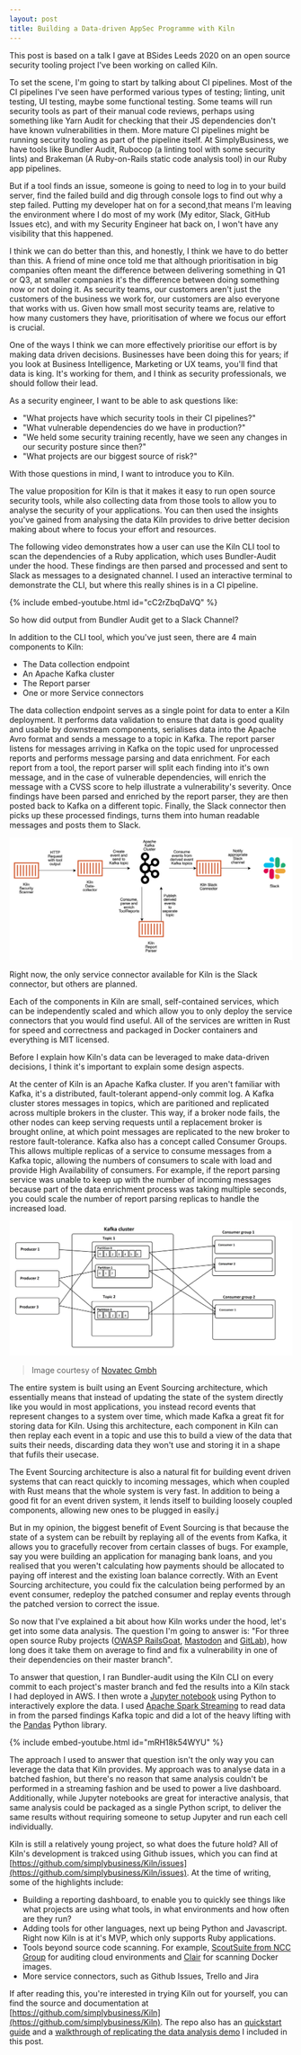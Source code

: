 ```yaml
---
layout: post
title: Building a Data-driven AppSec Programme with Kiln
---
```


This post is based on a talk I gave at BSides Leeds 2020 on an open source security tooling project I've been working on called Kiln.

To set the scene, I'm going to start by talking about CI pipelines. Most of the CI pipelines I've seen have performed various types of testing; linting, unit testing, UI testing, maybe some functional testing. Some teams will run security tools as part of their manual code reviews, perhaps using something like Yarn Audit for checking that their JS dependencies don't have known vulnerabilities in them. More mature CI pipelines might be running security tooling as part of the pipeline itself. At SimplyBusiness, we have tools like Bundler Audit, Rubocop (a linting tool with some security lints) and Brakeman (A Ruby-on-Rails static code analysis tool) in our Ruby app pipelines.

But if a tool finds an issue, someone is going to need to log in to your build server, find the failed build and dig through console logs to find out why a step failed. Putting my developer hat on for a second,that means I'm leaving the environment where I do most of my work (My editor, Slack, GitHub Issues etc), and with my Security Engineer hat back on, I won't have any visibility that this happened.

I think we can do better than this, and honestly, I think we have to do better than this. A friend of mine once told me that although prioritisation in big companies often meant the difference between delivering something in Q1 or Q3, at smaller companies it's the difference between doing something now or not doing it. As security teams, our customers aren't just the customers of the business we work for, our customers are also everyone that works with us. Given how small most security teams are, relative to how many customers they have, prioritisation of where we focus our effort is crucial.

One of the ways I think we can more effectively prioritise our effort is by making data driven decisions. Businesses have been doing this for years; if you look at Business Intelligence, Marketing or UX teams, you'll find that data is king. It's working for them, and I think as security professionals, we should follow their lead.

As a security engineer, I want to be able to ask questions like: 
* "What projects have which security tools in their CI pipelines?"
* "What vulnerable dependencies do we have in production?"
* "We held some security training recently, have we seen any changes in our security posture since then?"
* "What projects are our biggest source of risk?"

With those questions in mind, I want to introduce you to Kiln.

The value proposition for Kiln is that it makes it easy to run open source security tools, while also collecting data from those tools to allow you to analyse the security of your applications. You can then used the insights you've gained from analysing the data Kiln provides to drive better decision making about where to focus your effort and resources.

The following video demonstrates how a user can use the Kiln CLI tool to scan the dependencies of a Ruby application, which uses Bundler-Audit under the hood. These findings are then parsed and processed and sent to Slack as messages to a designated channel. I used an interactive terminal to demonstrate the CLI, but where this really shines is in a CI pipeline.

{% include embed-youtube.html id="cC2rZbqDaVQ" %}

So how did output from Bundler Audit get to a Slack Channel?

In addition to the CLI tool, which you've just seen, there are 4 main components to Kiln:

* The Data collection endpoint
* An Apache Kafka cluster
* The Report parser
* One or more Service connectors

The data collection endpoint serves as a single point for data to enter a Kiln deployment. It performs data validation to ensure that data is good quality and usable by downstream components, serialises data into the Apache Avro format and sends a message to a topic in Kafka. The report parser listens for messages arriving in Kafka on the topic used for unprocessed reports and performs message parsing and data enrichment. For each report from a tool, the report parser will split each finding into it's own message, and in the case of vulnerable dependencies, will enrich the message with a CVSS score to help illustrate a vulnerability's severity. Once findings have been parsed and enriched by the report parser, they are then posted back to Kafka on a different topic. Finally, the Slack connector then picks up these processed findings, turns them into human readable messages and posts them to Slack.

![Kiln Architecture Diagram](/assets/BuildingADataDrivenAppSecProgrammeWithKiln/KilnArchitecture.png)

Right now, the only service connector available for Kiln is the Slack connector, but others are planned.

Each of the components in Kiln are small, self-contained services, which can be independently scaled and which allow you to only deploy the service connectors that you would find useful. All of the services are written in Rust for speed and correctness and packaged in Docker containers and everything is MIT licensed.

Before I explain how Kiln's data can be leveraged to make data-driven decisions, I think it's important to explain some design aspects.

At the center of Kiln is an Apache Kafka cluster. If you aren't familiar with Kafka, it's a distributed, fault-tolerant append-only commit log. A Kafka cluster stores messages in topics, which are paritioned and replicated across multiple brokers in the cluster. This way, if a broker node fails, the other nodes can keep serving requests until a replacement broker is brought online, at which point messages are replicated to the new broker to restore fault-tolerance. Kafka also has a concept called Consumer Groups. This allows multiple replicas of a service to consume messages from a Kafka topic, allowing the numbers of consumers to scale with load and provide High Availability of consumers. For example, if the report parsing service was unable to keep up with the number of incoming messages because part of the data enrichment process was taking multiple seconds, you could scale the number of report parsing replicas to handle the increased load.

![Kafka topic and partition diagram](/assets/BuildingADataDrivenAppSecProgrammeWithKiln/kafkatopic.png)
> Image courtesy of [Novatec Gmbh](https://www.novatec-gmbh.de/en/blog/kafka-101-series-part-1-introduction-to-kafka/)

The entire system is built using an Event Sourcing architecture, which essentially means that instead of updating the state of the system directly like you would in most applications, you instead record events that represent changes to a system over time, which made Kafka a great fit for storing data for Kiln. Using this architecture, each component in Kiln can then replay each event in a topic and use this to build a view of the data that suits their needs, discarding data they won't use and storing it in a shape that fufils their usecase.

The Event Sourcing architecture is also a natural fit for building event driven systems that can react quickly to incoming messages, which when coupled with Rust means that the whole system is very fast. In addition to being a good fit for an event driven system, it lends itself to building loosely coupled components, allowing new ones to be plugged in easily.j

But in my opinion, the biggest benefit of Event Sourcing is that because the state of a system can be rebuilt by replaying all of the events from Kafka, it allows you to gracefully recover from certain classes of bugs. For example, say you were building an application for managing bank loans, and you realised that you weren't calculating how payments should be allocated to paying off interest and the existing loan balance correctly. With an Event Sourcing architecture, you could fix the calculation being performed by an event consumer, redeploy the patched consumer and replay events through the patched version to correct the issue.

So now that I've explained a bit about how Kiln works under the hood, let's get into some data analysis. The question I'm going to answer is: "For three open source Ruby projects ([OWASP RailsGoat](https://github.com/OWASP/railsgoat), [Mastodon](https://github.com/tootsuite/mastodon) and [GitLab](https://gitlab.com/gitlab-org/gitlab)), how long does it take them on average to find and fix a vulnerability in one of their dependencies on their master branch".

To answer that question, I ran Bundler-audit using the Kiln CLI on every commit to each project's master branch and fed the results into a Kiln stack I had deployed in AWS. I then wrote a [Jupyter notebook](https://jupyter.org/) using Python to interactively explore the data. I used [Apache Spark Streaming](https://spark.apache.org/streaming/) to read data in from the parsed findings Kafka topic and did a lot of the heavy lifting with the [Pandas](https://pandas.pydata.org/) Python library.

{% include embed-youtube.html id="mRH18k54WYU" %}

The approach I used to answer that question isn't the only way you can leverage the data that Kiln provides. My approach was to analyse data in a batched fashion, but there's no reason that same analysis couldn't be performed in a streaming fashion and be used to power a live dashboard. Additionally, while Jupyter notebooks are great for interactive analysis, that same analysis could be packaged as a single Python script, to deliver the same results without requiring someone to setup Jupyter and run each cell individually.

Kiln is still a relatively young project, so what does the future hold? All of Kiln's development is trakced using Github issues, which you can find at [https://github.com/simplybusiness/Kiln/issues](https://github.com/simplybusiness/Kiln/issues). At the time of writing, some of the highlights include:

* Building a reporting dashboard, to enable you to quickly see things like what projects are using what tools, in what environments and how often are they run?
* Adding tools for other languages, next up being Python and Javascript. Right now Kiln is at it's MVP, which only supports Ruby applications.
* Tools beyond source code scanning. For example, [ScoutSuite from NCC Group](https://github.com/nccgroup/ScoutSuite) for auditing cloud environments and [Clair](https://github.com/quay/clair) for scanning Docker images.
* More service connectors, such as Github Issues, Trello and Jira

If after reading this, you're interested in trying Kiln out for yourself, you can find the source and documentation at [https://github.com/simplybusiness/Kiln](https://github.com/simplybusiness/Kiln). The repo also has an [quickstart guide](https://github.com/simplybusiness/Kiln/tree/master/docs/quickstart) and a [walkthrough of replicating the data analysis demo](https://github.com/simplybusiness/Kiln/tree/master/docs/data-analysis) I included in this post.
